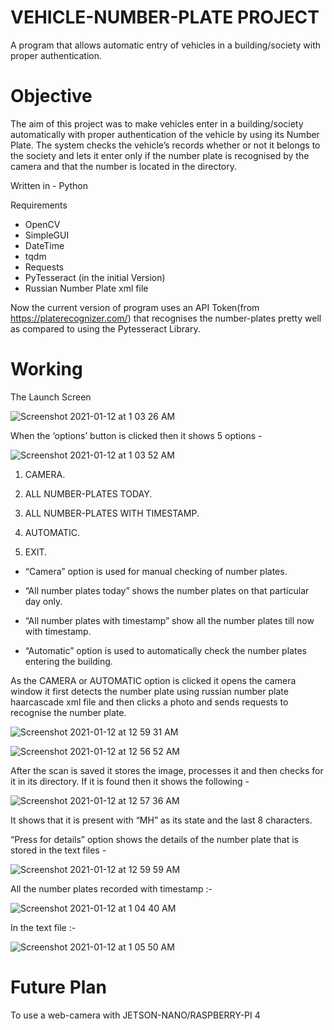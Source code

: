 # VEHICLE-NUMBER-PLATE PROJECT

A program that allows automatic entry of vehicles in a building/society with proper authentication.

# Objective

The aim of this project was to make vehicles enter in a building/society automatically with proper authentication of the vehicle by using its Number Plate. The system checks the vehicle’s records whether or not it belongs to the society and lets it enter only if the number plate is recognised by the camera and that the number is located in the directory.

Written in - Python

Requirements 
  - OpenCV
  - SimpleGUI
  - DateTime
  - tqdm
  - Requests
  - PyTesseract (in the initial Version)
  - Russian Number Plate xml file

Now the current version of program uses an API Token(from https://platerecognizer.com/) that recognises the number-plates pretty well as compared to using the Pytesseract Library.

# Working

The Launch Screen                
                                                                                                 
![Screenshot 2021-01-12 at 1 03 26 AM](https://user-images.githubusercontent.com/56078295/104637078-4b33ca80-56ca-11eb-8701-c34fb584f747.png)

When the ‘options’ button is clicked then it shows 5 options - 

![Screenshot 2021-01-12 at 1 03 52 AM](https://user-images.githubusercontent.com/56078295/104637134-630b4e80-56ca-11eb-920d-b262a078bdbf.png)
   

1) CAMERA.

2) ALL NUMBER-PLATES TODAY.

3) ALL NUMBER-PLATES WITH TIMESTAMP.

4) AUTOMATIC.

5) EXIT.

  - “Camera” option is used for manual checking of number plates.

  - “All number plates today” shows the number plates on that particular day only.
  
  - “All number plates with timestamp” show all the number plates till now with timestamp.
  
  - “Automatic” option is used to automatically check the number plates entering the building.

As the CAMERA or AUTOMATIC option is clicked it opens the camera window it first detects the number plate using russian number plate haarcascade xml file and then clicks a photo and sends requests to recognise the number plate.

![Screenshot 2021-01-12 at 12 59 31 AM](https://user-images.githubusercontent.com/56078295/104637298-a1a10900-56ca-11eb-8cf2-b202c309e96b.png)

![Screenshot 2021-01-12 at 12 56 52 AM](https://user-images.githubusercontent.com/56078295/104637376-b9788d00-56ca-11eb-9151-aa6dda39b8e8.png)

After the scan is saved it stores the image, processes it and then checks for it in its directory. If it is found then it shows the following - 

![Screenshot 2021-01-12 at 12 57 36 AM](https://user-images.githubusercontent.com/56078295/104637451-d0b77a80-56ca-11eb-96d7-bff3466a46c9.png)

It shows that it is present with “MH” as its state and the last 8 characters. 

“Press for details” option shows the details of the number plate that is stored in the text files - 

![Screenshot 2021-01-12 at 12 59 59 AM](https://user-images.githubusercontent.com/56078295/104637533-edec4900-56ca-11eb-90bf-4f9b84f7d5ff.png)

All the number plates recorded with timestamp :-

![Screenshot 2021-01-12 at 1 04 40 AM](https://user-images.githubusercontent.com/56078295/104637636-14aa7f80-56cb-11eb-8e3b-d83ac3e9b28d.png)

In the text file :-

![Screenshot 2021-01-12 at 1 05 50 AM](https://user-images.githubusercontent.com/56078295/104637744-3277e480-56cb-11eb-814b-7c61d9e37d56.png)

# Future Plan

To use a web-camera with JETSON-NANO/RASPBERRY-PI 4
